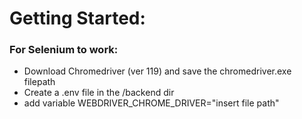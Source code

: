 # Getting Started:

### For Selenium to work:
- Download Chromedriver (ver 119) and save the chromedriver.exe filepath
- Create a .env file in the /backend dir
- add variable WEBDRIVER_CHROME_DRIVER="insert file path"
